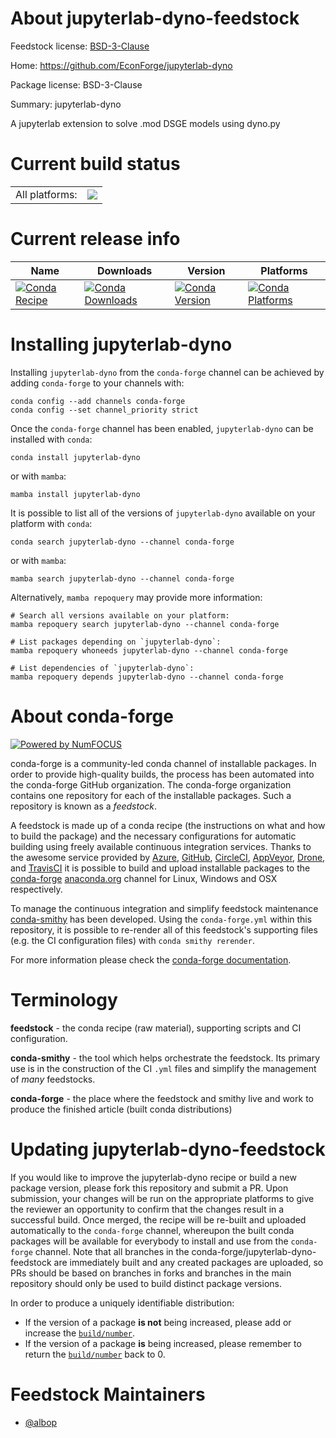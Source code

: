 About jupyterlab-dyno-feedstock
===============================

Feedstock license: [BSD-3-Clause](https://github.com/conda-forge/jupyterlab-dyno-feedstock/blob/main/LICENSE.txt)

Home: https://github.com/EconForge/jupyterlab-dyno

Package license: BSD-3-Clause

Summary: jupyterlab-dyno

A jupyterlab extension to solve .mod DSGE models using dyno.py

Current build status
====================


<table><tr><td>All platforms:</td>
    <td>
      <a href="https://dev.azure.com/conda-forge/feedstock-builds/_build/latest?definitionId=26534&branchName=main">
        <img src="https://dev.azure.com/conda-forge/feedstock-builds/_apis/build/status/jupyterlab-dyno-feedstock?branchName=main">
      </a>
    </td>
  </tr>
</table>

Current release info
====================

| Name | Downloads | Version | Platforms |
| --- | --- | --- | --- |
| [![Conda Recipe](https://img.shields.io/badge/recipe-jupyterlab--dyno-green.svg)](https://anaconda.org/conda-forge/jupyterlab-dyno) | [![Conda Downloads](https://img.shields.io/conda/dn/conda-forge/jupyterlab-dyno.svg)](https://anaconda.org/conda-forge/jupyterlab-dyno) | [![Conda Version](https://img.shields.io/conda/vn/conda-forge/jupyterlab-dyno.svg)](https://anaconda.org/conda-forge/jupyterlab-dyno) | [![Conda Platforms](https://img.shields.io/conda/pn/conda-forge/jupyterlab-dyno.svg)](https://anaconda.org/conda-forge/jupyterlab-dyno) |

Installing jupyterlab-dyno
==========================

Installing `jupyterlab-dyno` from the `conda-forge` channel can be achieved by adding `conda-forge` to your channels with:

```
conda config --add channels conda-forge
conda config --set channel_priority strict
```

Once the `conda-forge` channel has been enabled, `jupyterlab-dyno` can be installed with `conda`:

```
conda install jupyterlab-dyno
```

or with `mamba`:

```
mamba install jupyterlab-dyno
```

It is possible to list all of the versions of `jupyterlab-dyno` available on your platform with `conda`:

```
conda search jupyterlab-dyno --channel conda-forge
```

or with `mamba`:

```
mamba search jupyterlab-dyno --channel conda-forge
```

Alternatively, `mamba repoquery` may provide more information:

```
# Search all versions available on your platform:
mamba repoquery search jupyterlab-dyno --channel conda-forge

# List packages depending on `jupyterlab-dyno`:
mamba repoquery whoneeds jupyterlab-dyno --channel conda-forge

# List dependencies of `jupyterlab-dyno`:
mamba repoquery depends jupyterlab-dyno --channel conda-forge
```


About conda-forge
=================

[![Powered by
NumFOCUS](https://img.shields.io/badge/powered%20by-NumFOCUS-orange.svg?style=flat&colorA=E1523D&colorB=007D8A)](https://numfocus.org)

conda-forge is a community-led conda channel of installable packages.
In order to provide high-quality builds, the process has been automated into the
conda-forge GitHub organization. The conda-forge organization contains one repository
for each of the installable packages. Such a repository is known as a *feedstock*.

A feedstock is made up of a conda recipe (the instructions on what and how to build
the package) and the necessary configurations for automatic building using freely
available continuous integration services. Thanks to the awesome service provided by
[Azure](https://azure.microsoft.com/en-us/services/devops/), [GitHub](https://github.com/),
[CircleCI](https://circleci.com/), [AppVeyor](https://www.appveyor.com/),
[Drone](https://cloud.drone.io/welcome), and [TravisCI](https://travis-ci.com/)
it is possible to build and upload installable packages to the
[conda-forge](https://anaconda.org/conda-forge) [anaconda.org](https://anaconda.org/)
channel for Linux, Windows and OSX respectively.

To manage the continuous integration and simplify feedstock maintenance
[conda-smithy](https://github.com/conda-forge/conda-smithy) has been developed.
Using the ``conda-forge.yml`` within this repository, it is possible to re-render all of
this feedstock's supporting files (e.g. the CI configuration files) with ``conda smithy rerender``.

For more information please check the [conda-forge documentation](https://conda-forge.org/docs/).

Terminology
===========

**feedstock** - the conda recipe (raw material), supporting scripts and CI configuration.

**conda-smithy** - the tool which helps orchestrate the feedstock.
                   Its primary use is in the construction of the CI ``.yml`` files
                   and simplify the management of *many* feedstocks.

**conda-forge** - the place where the feedstock and smithy live and work to
                  produce the finished article (built conda distributions)


Updating jupyterlab-dyno-feedstock
==================================

If you would like to improve the jupyterlab-dyno recipe or build a new
package version, please fork this repository and submit a PR. Upon submission,
your changes will be run on the appropriate platforms to give the reviewer an
opportunity to confirm that the changes result in a successful build. Once
merged, the recipe will be re-built and uploaded automatically to the
`conda-forge` channel, whereupon the built conda packages will be available for
everybody to install and use from the `conda-forge` channel.
Note that all branches in the conda-forge/jupyterlab-dyno-feedstock are
immediately built and any created packages are uploaded, so PRs should be based
on branches in forks and branches in the main repository should only be used to
build distinct package versions.

In order to produce a uniquely identifiable distribution:
 * If the version of a package **is not** being increased, please add or increase
   the [``build/number``](https://docs.conda.io/projects/conda-build/en/latest/resources/define-metadata.html#build-number-and-string).
 * If the version of a package **is** being increased, please remember to return
   the [``build/number``](https://docs.conda.io/projects/conda-build/en/latest/resources/define-metadata.html#build-number-and-string)
   back to 0.

Feedstock Maintainers
=====================

* [@albop](https://github.com/albop/)

